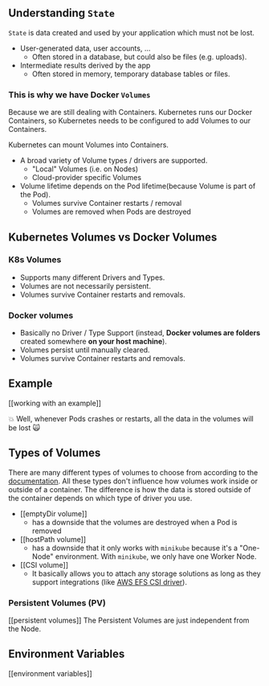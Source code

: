 ## Understanding `State`

`State` is data created and used by your application which must not be lost.
- User-generated data, user accounts, ...
	- Often stored in a database, but could also be files (e.g. uploads).
- Intermediate results derived by the app
	- Often stored in memory, temporary database tables or files.

### This is why we have Docker `Volumes`
Because we are still dealing with Containers. Kubernetes runs our Docker Containers, so Kubernetes needs to be configured to add Volumes to our Containers.

Kubernetes can mount Volumes into Containers.
- A broad variety of Volume types / drivers are supported.
	- "Local" Volumes (i.e. on Nodes)
	- Cloud-provider specific Volumes
- Volume lifetime depends on the Pod lifetime(because Volume is part of the Pod).
	- Volumes survive Container restarts / removal
	- Volumes are removed when Pods are destroyed
## Kubernetes Volumes vs Docker Volumes

### K8s Volumes
- Supports many different Drivers and Types.
- Volumes are not necessarily persistent.
- Volumes survive Container restarts and removals.

### Docker volumes
- Basically no Driver / Type Support (instead, **Docker volumes are folders** created somewhere **on your host machine**).
- Volumes persist until manually cleared.
- Volumes survive Container restarts and removals.

## Example
[[working with an example]]

💥 Well, whenever Pods crashes or restarts, all the data in the volumes will be lost 🙀

## Types of Volumes

There are many different types of volumes to choose from according to the [documentation](https://kubernetes.io/docs/concepts/storage/volumes/).
All these types don't influence how volumes work inside or outside of a container. The difference is how the data is stored outside of the container depends on which type of driver you use.

- [[emptyDir volume]]
	- has a downside that the volumes are destroyed when a Pod is removed
- [[hostPath volume]]
	- has a downside that it only works with `minikube` because it's a "One-Node" environment. With `minikube`, we only have one Worker Node.
- [[CSI volume]]
	- It basically allows you to attach any storage solutions as long as they support integrations (like [AWS EFS CSI driver](https://docs.aws.amazon.com/eks/latest/userguide/efs-csi.html)).

### Persistent Volumes (PV)

[[persistent volumes]]
The Persistent Volumes are just independent from the Node.

## Environment Variables

[[environment variables]]
